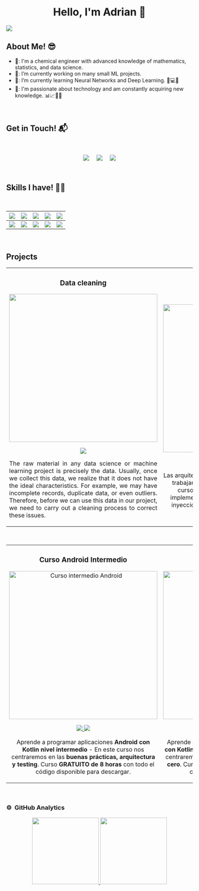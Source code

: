 <div align="center">
<h1 align="center">Hello, I'm Adrian 👋</h1>
</div>
<img src="https://i.imgur.com/bQe2uWJ.jpg">
<Br>

## About Me! 😎

- 🏫: I'm a chemical engineer with advanced knowledge of mathematics, statistics, and data science.
- 🔭: I’m currently working on many small ML projects.
- 🌱: I’m currently learning Neural Networks and Deep Learning. 🧠💻🤖
- 💬: I'm passionate about technology and am constantly acquiring new knowledge. 📊📈🤖🧠

<Br>

## Get in Touch! 📬
<Br>
<p align="center">
<a href="https://www.linkedin.com/in/adrian-aberastain-209461268/" target="blank"><img align="center" src="https://img.shields.io/badge/Adrian Aberastain-0077B5?style=for-the-badge&logo=linkedin&logoColor=white" /></a> &nbsp;&nbsp;&nbsp;  <a href="mailto:adrian.j.aberastain@gmail.com" target="blank"><img align="center" src="https://img.shields.io/badge/adrian.j.aberastain@gmail.com-D14836?style=for-the-badge&logo=gmail&logoColor=white" /></a>    &nbsp;&nbsp;&nbsp;       <a href="https://www.github.com/Adrian2277" target="blank"><img align="center" src="https://img.shields.io/badge/Adrian-100000?style=for-the-badge&logo=github&logoColor=white" /></a>
</p>
<Br>

## Skills I have! 🤸‍♂
<Br>

|![](https://img.shields.io/badge/Machine%20Learning-brightgreen?style=for-the-badge)|![](https://img.shields.io/badge/ML-Supervized%20Learning-brightgreen?style=for-the-badge)|![](https://img.shields.io/badge/ML-Unsupervized%20Learning-brightgreen?style=for-the-badge)|![](https://img.shields.io/badge/Web%20Scraping-red?style=for-the-badge)|![](https://img.shields.io/badge/Dashboards-red?style=for-the-badge)|
|---|---|---|---|---|
|![](https://img.shields.io/badge/Data%20Science-blue?style=for-the-badge)|![](https://img.shields.io/badge/DS-Data%20Cleaning-blue?style=for-the-badge)|![](https://img.shields.io/badge/DS-Data%20Analysis-blue?style=for-the-badge)|![](https://img.shields.io/badge/DS-Data%20Visualization-blue?style=for-the-badge)|![](https://img.shields.io/badge/And%20More!-yellow?style=for-the-badge)|
<Br>

## Projects
<table>
<tr>
<td width="50%">
<h3 align="center">Data cleaning</h3>
<div align="center">
<a href="https://colab.research.google.com/drive/1uBL0KNlo5h9q8HbTWbqBMbXw9PSwlm4S?usp=sharing" target="_blank"><img src="https://i.imgur.com/wL0JERL.png" width="400"></a>
<p>
<a href="https://colab.research.google.com/drive/1uBL0KNlo5h9q8HbTWbqBMbXw9PSwlm4S?usp=sharing" target="_blank">
<img src="https://img.shields.io/badge/CODE-5b5b5b?style=for-the-badge&logo=googlecolab&logoColor=rgb">
</a>
</p>
<p align="justify">The raw material in any data science or machine learning project is precisely the data. Usually, once we collect this data, we realize that it does not have the ideal characteristics. For example, we may have incomplete records, duplicate data, or even outliers. Therefore, before we can use this data in our project, we need to carry out a cleaning process to correct these issues.</p>
</div>
                                                                                      
</td>

<td width="50%">
               <br>
<h3 align="center">Arquitectura MVVM</h3>
<div align="center">                                       
<a href="https://github.com/ArisGuimera/SimpleAndroidMVVM" target="_blank"><img src="https://i.imgur.com/7uCBigG.jpg" width="400" alt="Curso arquitectura MVVM"></a>
<br>
<p>
<a href="https://github.com/ArisGuimera/SimpleAndroidMVVM" target="_blank">
<img src="https://img.shields.io/badge/C%C3%93DIGO-80ffaa?style=for-the-badge&logo=github&logoColor=black">
</a>
<a href="https://youtu.be/hhhSMXi0R3E" target="_blank">
<img src="https://img.shields.io/badge/-Youtube-green?style=for-the-badge&color=3fFD7f">
</a>
</p>
</p>Las arquitecturas son <strong>IMPRESCINDIBLES</strong> para poder trabajar como desarrollador/a Android. En este curso, divido por ramas irás aprendiendo a implementar una arquitectura real y robusta con inyección de dependencias, clean architecture, testing y mucho más.</p>
</div>                                                             
</table>                                                                                 
</div>
<br>

<table>
<tr>
<td width="50%">
<h3 align="center">Curso Android Intermedio</h3>
<div align="center">
<a href="https://github.com/ArisGuimera/Android-Expert-Intermedio" target="_blank"><img src="https://i.imgur.com/V48W0sU.jpg" width="400" alt="Curso intermedio Android"></a>
<p>
<a href="https://github.com/ArisGuimera/Android-Expert-Intermedio" target="_blank">
<img src="https://img.shields.io/badge/CÓDIGO-ff9?style=for-the-badge&logo=github&logoColor=black">
</a>
<a href="https://youtu.be/UaR7GSNACsM" target="_blank">
<img src="https://img.shields.io/badge/-Youtube-green?style=for-the-badge&color=fbfc40">
</a>
</p>
<p>Aprende a programar aplicaciones <strong>Android con Kotlin nivel intermedio</strong> - En este curso nos centraremos en las <strong>buenas prácticas, arquitectura y testing</strong>. Curso <strong>GRATUITO de 8 horas</strong> con todo el código disponible para descargar.</p>
</div>
                                                                                      
</td>       

<td width="50%">
<h3 align="center">Curso Kotlin Multiplatform</h3>
<div align="center">
<a href="https://github.com/ArisGuimera/Curso-Kotlin-Multiplatform" target="_blank"><img src="https://i.imgur.com/nDDp1Ra.jpg" width="400" alt="Curso Kotlin Multiplatform"></a>
<p>
<a href="https://github.com/ArisGuimera/Curso-Kotlin-Multiplatform" target="_blank">
<img src="https://img.shields.io/badge/C%C3%93DIGO-cfaae0?style=for-the-badge&logo=github&logoColor=black">
</a>
<a href="https://youtube.com/playlist?list=PL8ie04dqq7_NUvBcMMosVRAbqZDWmRzX3&si=FdS-Z07ZFAUjDHAE" target="_blank">
<img src="https://img.shields.io/badge/-Youtube-green?style=for-the-badge&color=ff00f4">
</a>
</p>
<p>Aprende a programar aplicaciones <strong>multiplataform con Kotlin y Jetpack Compose</strong> - En este curso nos centraremos en dominar Kotlin Multiplatform <strong>desde cero</strong>. Curso <strong>GRATUITO</strong> (en desarrollo) con todo el código disponible para descargar.</p>
</div>
                                                                                      
</td>  
</table>                                                                                 
</div>
<br>

### ⚙️ &nbsp;GitHub Analytics

<p align="center">
<a href="https://github.com/Adrian2277">
  <img height="180em" src="https://github-readme-stats-eight-theta.vercel.app/api?username=Adrian2277&show_icons=true&theme=algolia&include_all_commits=true&count_private=true"/>
  <img height="180em" src="https://github-readme-stats-eight-theta.vercel.app/api/top-langs/?username=Adrian2277&layout=compact&langs_count=8&theme=algolia"/>
</a>
</p>
